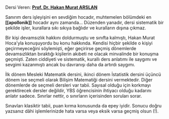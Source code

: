 Dersi Veren: **[Prof. Dr. Hakan Murat ARSLAN](https://akademik.duzce.edu.tr/muratarslan)**

Sanırım ders işleyişini en sevdiğim hocadır, muhtemelen bölümdeki en **[[apollonik]]** hocadır aynı zamanda... Düzenden yanadır, dersi sistematik bir şekilde işler, kurallara sıkı sıkıya bağlıdır ve kuralların dışına çıkmaz. 

Bir kişi devamsızlık hakkını doldurmuştu ve sınıfta kalmıştı, Hakan Murat Hoca'yla konuşuyordu bu konu hakkında. Kendisi hiçbir şekilde o kişiyi geçirmeyeceğini söylemişti, eğer geçirirse geçmiş dönemlerde devamsızlıktan bıraktığı kişilerin akıbeti ne olacak minvalinde bir konuşma geçmişti. Zaten ciddiyeti ve sistematik, kurallı ders anlatımı ile saygımı ve sevgimi kazanmıştı ancak bu davranışı daha da artırdı saygımı. 

İlk dönem Mesleki Matematik dersini, ikinci dönem İstatistik dersini üçüncü dönem ise seçmeli olarak Bilişim Matematiği dersini vermektedir. Diğer dönemlerde de seçmeli dersleri var tabii. Sayısal olduğu için korkmayı gerektirecek dersler değildir, YBS öğrencisinin ihtiyacı olduğu kadarını anlatır sadece. Sınırlar nettir, o sınırların içerisinden soruları sorar. 

Sınavları klasiktir tabii, puan kırma konusunda da epey iyidir. Sonucu doğru yazsanız dâhi işlemlerinizde hata varsa veya eksik varsa geçmiş olsun (!).
